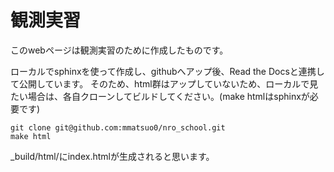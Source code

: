 # 観測実習

このwebページは観測実習のために作成したものです。

ローカルでsphinxを使って作成し、githubへアップ後、Read the Docsと連携して公開しています。
そのため、html群はアップしていないため、ローカルで見たい場合は、各自クローンしてビルドしてください。(make htmlはsphinxが必要です)

```
git clone git@github.com:mmatsuo0/nro_school.git
make html
```

_build/html/にindex.htmlが生成されると思います。
